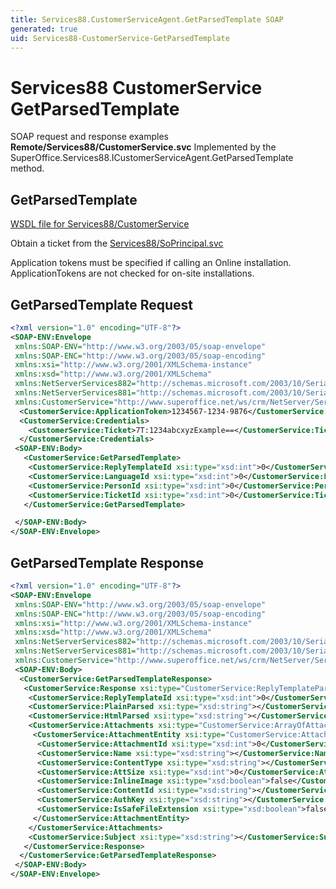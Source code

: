 ```yaml
---
title: Services88.CustomerServiceAgent.GetParsedTemplate SOAP
generated: true
uid: Services88-CustomerService-GetParsedTemplate
---
```


# Services88 CustomerService GetParsedTemplate

SOAP request and response examples **Remote/Services88/CustomerService.svc**
Implemented by the <see cref="M:SuperOffice.Services88.ICustomerServiceAgent.GetParsedTemplate">SuperOffice.Services88.ICustomerServiceAgent.GetParsedTemplate</see> method.

## GetParsedTemplate





[WSDL file for Services88/CustomerService](../Services88-CustomerService.md)

Obtain a ticket from the [Services88/SoPrincipal.svc](../SoPrincipal/index.md)

Application tokens must be specified if calling an Online installation. ApplicationTokens are not checked for on-site installations.

## GetParsedTemplate Request

```xml
<?xml version="1.0" encoding="UTF-8"?>
<SOAP-ENV:Envelope
 xmlns:SOAP-ENV="http://www.w3.org/2003/05/soap-envelope"
 xmlns:SOAP-ENC="http://www.w3.org/2003/05/soap-encoding"
 xmlns:xsi="http://www.w3.org/2001/XMLSchema-instance"
 xmlns:xsd="http://www.w3.org/2001/XMLSchema"
 xmlns:NetServerServices882="http://schemas.microsoft.com/2003/10/Serialization/Arrays"
 xmlns:NetServerServices881="http://schemas.microsoft.com/2003/10/Serialization/"
 xmlns:CustomerService="http://www.superoffice.net/ws/crm/NetServer/Services88">
  <CustomerService:ApplicationToken>1234567-1234-9876</CustomerService:ApplicationToken>
  <CustomerService:Credentials>
    <CustomerService:Ticket>7T:1234abcxyzExample==</CustomerService:Ticket>
  </CustomerService:Credentials>
 <SOAP-ENV:Body>
   <CustomerService:GetParsedTemplate>
    <CustomerService:ReplyTemplateId xsi:type="xsd:int">0</CustomerService:ReplyTemplateId>
    <CustomerService:LanguageId xsi:type="xsd:int">0</CustomerService:LanguageId>
    <CustomerService:PersonId xsi:type="xsd:int">0</CustomerService:PersonId>
    <CustomerService:TicketId xsi:type="xsd:int">0</CustomerService:TicketId>
   </CustomerService:GetParsedTemplate>

 </SOAP-ENV:Body>
</SOAP-ENV:Envelope>

```


## GetParsedTemplate Response

```xml
<?xml version="1.0" encoding="UTF-8"?>
<SOAP-ENV:Envelope
 xmlns:SOAP-ENV="http://www.w3.org/2003/05/soap-envelope"
 xmlns:SOAP-ENC="http://www.w3.org/2003/05/soap-encoding"
 xmlns:xsi="http://www.w3.org/2001/XMLSchema-instance"
 xmlns:xsd="http://www.w3.org/2001/XMLSchema"
 xmlns:NetServerServices882="http://schemas.microsoft.com/2003/10/Serialization/Arrays"
 xmlns:NetServerServices881="http://schemas.microsoft.com/2003/10/Serialization/"
 xmlns:CustomerService="http://www.superoffice.net/ws/crm/NetServer/Services88">
 <SOAP-ENV:Body>
  <CustomerService:GetParsedTemplateResponse>
   <CustomerService:Response xsi:type="CustomerService:ReplyTemplateParsed">
    <CustomerService:ReplyTemplateId xsi:type="xsd:int">0</CustomerService:ReplyTemplateId>
    <CustomerService:PlainParsed xsi:type="xsd:string"></CustomerService:PlainParsed>
    <CustomerService:HtmlParsed xsi:type="xsd:string"></CustomerService:HtmlParsed>
    <CustomerService:Attachments xsi:type="CustomerService:ArrayOfAttachmentEntity">
     <CustomerService:AttachmentEntity xsi:type="CustomerService:AttachmentEntity">
      <CustomerService:AttachmentId xsi:type="xsd:int">0</CustomerService:AttachmentId>
      <CustomerService:Name xsi:type="xsd:string"></CustomerService:Name>
      <CustomerService:ContentType xsi:type="xsd:string"></CustomerService:ContentType>
      <CustomerService:AttSize xsi:type="xsd:int">0</CustomerService:AttSize>
      <CustomerService:InlineImage xsi:type="xsd:boolean">false</CustomerService:InlineImage>
      <CustomerService:ContentId xsi:type="xsd:string"></CustomerService:ContentId>
      <CustomerService:AuthKey xsi:type="xsd:string"></CustomerService:AuthKey>
      <CustomerService:IsSafeFileExtension xsi:type="xsd:boolean">false</CustomerService:IsSafeFileExtension>
     </CustomerService:AttachmentEntity>
    </CustomerService:Attachments>
    <CustomerService:Subject xsi:type="xsd:string"></CustomerService:Subject>
   </CustomerService:Response>
  </CustomerService:GetParsedTemplateResponse>
 </SOAP-ENV:Body>
</SOAP-ENV:Envelope>

```

